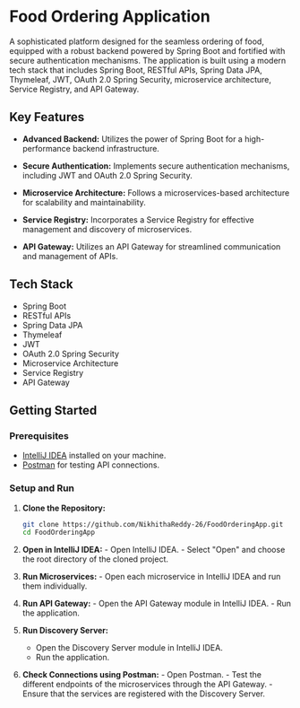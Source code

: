 # Food Ordering Application

A sophisticated platform designed for the seamless ordering of food, equipped with a robust backend powered by Spring Boot and fortified with secure authentication mechanisms. The application is built using a modern tech stack that includes Spring Boot, RESTful APIs, Spring Data JPA, Thymeleaf, JWT, OAuth 2.0 Spring Security, microservice architecture, Service Registry, and API Gateway.

## Key Features

- **Advanced Backend:** Utilizes the power of Spring Boot for a high-performance backend infrastructure.
  
- **Secure Authentication:** Implements secure authentication mechanisms, including JWT and OAuth 2.0 Spring Security.

- **Microservice Architecture:** Follows a microservices-based architecture for scalability and maintainability.

- **Service Registry:** Incorporates a Service Registry for effective management and discovery of microservices.

- **API Gateway:** Utilizes an API Gateway for streamlined communication and management of APIs.

## Tech Stack

- Spring Boot
- RESTful APIs
- Spring Data JPA
- Thymeleaf
- JWT
- OAuth 2.0 Spring Security
- Microservice Architecture
- Service Registry
- API Gateway

## Getting Started

### Prerequisites

- [IntelliJ IDEA](https://www.jetbrains.com/idea/) installed on your machine.
- [Postman](https://www.postman.com/) for testing API connections.

### Setup and Run

1. **Clone the Repository:**
   ```bash
   git clone https://github.com/NikhithaReddy-26/FoodOrderingApp.git
   cd FoodOrderingApp
2. **Open in IntelliJ IDEA:**
       - Open IntelliJ IDEA.
       - Select "Open" and choose the root directory of the cloned project.

3. **Run Microservices:**
       - Open each microservice in IntelliJ IDEA and run them individually.
4. **Run API Gateway:**
       - Open the API Gateway module in IntelliJ IDEA.
       - Run the application.

5.  **Run Discovery Server:**
       - Open the Discovery Server module in IntelliJ IDEA.
       - Run the application.

6. **Check Connections using Postman:**
       - Open Postman.
       - Test the different endpoints of the microservices through the API Gateway.
       - Ensure that the services are registered with the Discovery Server.
